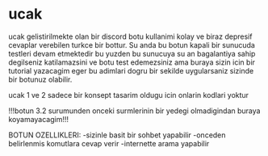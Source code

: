 # ucak
ucak gelistirilmekte olan bir discord botu kullanimi kolay ve biraz depresif cevaplar verebilen turkce bir bottur. Su anda bu botun kapali bir sunucuda testleri devam
etmektedir bu yuzden bu sunucuya su an bagalantiya sahip degilseniz katilamazsini ve botu test edemezsiniz ama buraya sizin icin bir tutorial yazacagim eger bu adimlari
dogru bir sekilde uygularsaniz sizinde bir botunuz olabilir.

ucak 1 ve 2 sadece bir konsept tasarim oldugu icin onlarin kodlari yoktur

!!!botun 3.2 surumunden onceki surmlerinin bir yedegi olmadigindan buraya koyamayacagim!!!


BOTUN OZELLIKLERI:
-sizinle basit bir sohbet yapabilir
-onceden belirlenmis komutlara cevap verir
-internette arama yapabilir
